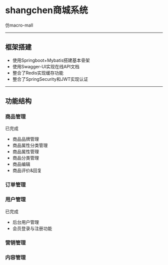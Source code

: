 # shangchen商城系统

仿macro-mall
***

## 框架搭建

* 使用Springboot+Mybatis搭建基本骨架
* 使用Swagger-UI实现在线API文档
* 整合了Redis实现缓存功能
* 整合了SpringSecurity和JWT实现认证

***

## 功能结构

### 商品管理

已完成

* 商品品牌管理
* 商品属性分类管理
* 商品属性管理
* 商品分类管理
* 商品编辑
* 商品评价&回复

### 订单管理

### 用户管理

已完成

* 后台用户管理
* 会员登录与注册功能

### 营销管理

### 内容管理
